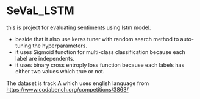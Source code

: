 # SeVaL_LSTM
this is project for evaluating sentiments using lstm model.
- beside that it also use keras tuner with random search method to auto-tuning the hyperparameters.
- it uses Sigmoid function for multi-class classification because each label are independents.
- it uses binary cross entroply loss function because each labels has either two values which true or not.

The dataset is track A which uses english language from https://www.codabench.org/competitions/3863/
